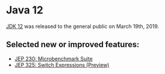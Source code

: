 # Java 12

[JDK 12](https://openjdk.java.net/projects/jdk/10/) was released to the general public on March 19th, 2019.

## Selected new or improved features:

- [JEP 230: Microbenchmark Suite](https://openjdk.java.net/jeps/230)
- [JEP 325: Switch Expressions (Preview)](https://openjdk.java.net/jeps/325)
